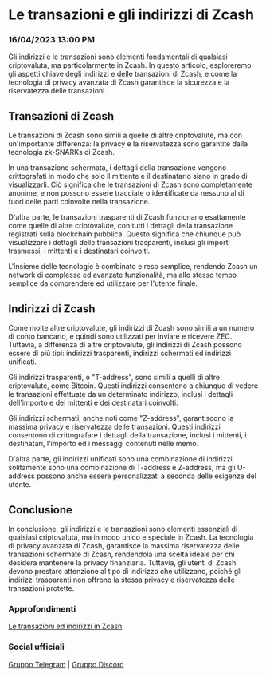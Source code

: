 # Le transazioni e gli indirizzi di Zcash

### 16/04/2023 13:00 PM

Gli indirizzi e le transazioni sono elementi fondamentali di qualsiasi criptovaluta, ma particolarmente in Zcash. In questo articolo, esploreremo gli aspetti chiave degli indirizzi e delle transazioni di Zcash, e come la tecnologia di privacy avanzata di Zcash garantisce la sicurezza e la riservatezza delle transazioni.

## Transazioni di Zcash

Le transazioni di Zcash sono simili a quelle di altre criptovalute, ma con un'importante differenza: la privacy e la riservatezza sono garantite dalla tecnologia zk-SNARKs di Zcash.

In una transazione schermata, i dettagli della transazione vengono crittografati in modo che solo il mittente e il destinatario siano in grado di visualizzarli. Ciò significa che le transazioni di Zcash sono completamente anonime, e non possono essere tracciate o identificate da nessuno al di fuori delle parti coinvolte nella transazione.

D'altra parte, le transazioni trasparenti di Zcash funzionano esattamente come quelle di altre criptovalute, con tutti i dettagli della transazione registrati sulla blockchain pubblica. Questo significa che chiunque può visualizzare i dettagli delle transazioni trasparenti, inclusi gli importi trasmessi, i mittenti e i destinatari coinvolti.

L'insieme delle tecnologie è combinato e reso semplice, rendendo Zcash un network di complesse ed avanzate funzionalità, ma allo stesso tempo semplice da comprendere ed utilizzare per l'utente finale.

## Indirizzi di Zcash

Come molte altre criptovalute, gli indirizzi di Zcash sono simili a un numero di conto bancario, e quindi sono utilizzati per inviare e ricevere ZEC. Tuttavia, a differenza di altre criptovalute, gli indirizzi di Zcash possono essere di più tipi: indirizzi trasparenti, indirizzi schermati ed indirizzi unificati.

Gli indirizzi trasparenti, o "T-address", sono simili a quelli di altre criptovalute, come Bitcoin. Questi indirizzi consentono a chiunque di vedere le transazioni effettuate da un determinato indirizzo, inclusi i dettagli dell'importo e dei mittenti e dei destinatari coinvolti.

Gli indirizzi schermati, anche noti come "Z-address", garantiscono la massima privacy e riservatezza delle transazioni. Questi indirizzi consentono di crittografare i dettagli della transazione, inclusi i mittenti, i destinatari, l'importo ed i messaggi contenuti nelle memo.

D'altra parte, gli indirizzi unificati sono una combinazione di indirizzi, solitamente sono una combinazione di T-address e Z-address, ma gli U-address possono anche essere personalizzati a seconda delle esigenze del utente.

## Conclusione

In conclusione, gli indirizzi e le transazioni sono elementi essenziali di qualsiasi criptovaluta, ma in modo unico e speciale in Zcash. La tecnologia di privacy avanzata di Zcash, garantisce la massima riservatezza delle transazioni schermate di Zcash, rendendola una scelta ideale per chi desidera mantenere la privacy finanziaria. Tuttavia, gli utenti di Zcash devono prestare attenzione al tipo di indirizzo che utilizzano, poiché gli indirizzi trasparenti non offrono la stessa privacy e riservatezza delle transazioni protette.

### Approfondimenti

[Le transazioni ed indirizzi in Zcash](https://wiki.zechub.xyz/global/italiano/transazioni)

### Social ufficiali

[Gruppo Telegram](https://t.me/ZcashItalia) | [Gruppo Discord](https://discord.com/channels/978714252934258779/1091806217359347802)